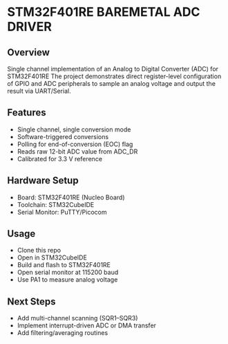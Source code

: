 # STM32F401RE BAREMETAL ADC DRIVER

## Overview

Single channel implementation of an Analog to Digital Converter (ADC) for STM32F401RE The project demonstrates direct register-level configuration of GPIO and ADC peripherals to sample an analog voltage and output the result via UART/Serial.

## Features

- Single channel, single conversion mode
- Software-triggered conversions
- Polling for end-of-conversion (EOC) flag
- Reads raw 12-bit ADC value from ADC_DR
- Calibrated for 3.3 V reference

## Hardware Setup

- Board: STM32F401RE (Nucleo Board)
- Toolchain: STM32CubeIDE
- Serial Monitor: PuTTY/Picocom

## Usage

- Clone this repo
- Open in STM32CubeIDE
- Build and flash to STM32F401RE
- Open serial monitor at 115200 baud
- Use PA1 to measure analog voltage

## Next Steps

- Add multi-channel scanning (SQR1–SQR3)
- Implement interrupt-driven ADC or DMA transfer
- Add filtering/averaging routines
